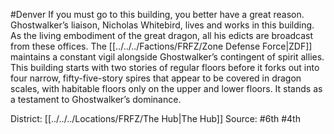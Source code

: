 #Denver 
If you must go to this building, you better have a great reason. Ghostwalker’s liaison, Nicholas Whitebird, lives and works in this building. As the living embodiment of the great dragon, all his edicts are broadcast from these offices. The [[../../../Factions/FRFZ/Zone Defense Force|ZDF]] maintains a constant vigil alongside Ghostwalker’s contingent of spirit allies. This building starts with two stories of regular floors before it forks out into four narrow, fifty-five-story spires that appear to be covered in dragon scales, with habitable floors only on the upper and lower floors. It stands as a testament to Ghostwalker’s dominance.

District: [[../../../Locations/FRFZ/The Hub|The Hub]]
Source: #6th #4th